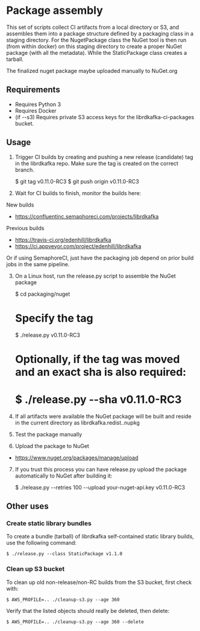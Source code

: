 # Package assembly

This set of scripts collect CI artifacts from a local directory or S3, and
assembles them into a package structure defined by a packaging class in a
staging directory.
For the NugetPackage class the NuGet tool is then run (from within docker) on
this staging directory to create a proper NuGet package (with all the metadata).
While the StaticPackage class creates a tarball.

The finalized nuget package maybe uploaded manually to NuGet.org

## Requirements

 * Requires Python 3
 * Requires Docker
 * (if --s3) Requires private S3 access keys for the librdkafka-ci-packages bucket.



## Usage

1. Trigger CI builds by creating and pushing a new release (candidate) tag
   in the librdkafka repo. Make sure the tag is created on the correct branch.

    $ git tag v0.11.0-RC3
    $ git push origin v0.11.0-RC3

2. Wait for CI builds to finish, monitor the builds here:

 New builds

 * https://confluentinc.semaphoreci.com/projects/librdkafka

 Previous builds

 * https://travis-ci.org/edenhill/librdkafka
 * https://ci.appveyor.com/project/edenhill/librdkafka

Or if using SemaphoreCI, just have the packaging job depend on prior build jobs
in the same pipeline.

3. On a Linux host, run the release.py script to assemble the NuGet package

    $ cd packaging/nuget
    # Specify the tag
    $ ./release.py v0.11.0-RC3
    # Optionally, if the tag was moved and an exact sha is also required:
    # $ ./release.py --sha <the-full-git-sha> v0.11.0-RC3

4. If all artifacts were available the NuGet package will be built
   and reside in the current directory as librdkafka.redist.<v-less-tag>.nupkg

5. Test the package manually

6. Upload the package to NuGet

 * https://www.nuget.org/packages/manage/upload

7. If you trust this process you can have release.py upload the package
   automatically to NuGet after building it:

    $ ./release.py --retries 100 --upload your-nuget-api.key v0.11.0-RC3



## Other uses

### Create static library bundles

To create a bundle (tarball) of librdkafka self-contained static library
builds, use the following command:

    $ ./release.py --class StaticPackage v1.1.0


### Clean up S3 bucket

To clean up old non-release/non-RC builds from the S3 bucket, first check with:

    $ AWS_PROFILE=.. ./cleanup-s3.py --age 360

Verify that the listed objects should really be deleted, then delete:

    $ AWS_PROFILE=.. ./cleanup-s3.py --age 360 --delete
